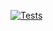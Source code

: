 [![Tests](https://github.com/VinceDriesen/Machine-Learning-Assignment/actions/workflows/tests.yml/badge.svg)](https://github.com/VinceDriesen/Machine-Learning-Assignment/actions/workflows/tests.yml)
